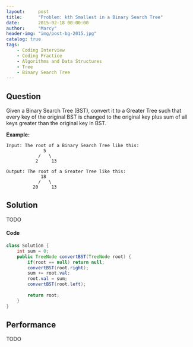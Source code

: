 ```yaml
---
layout:     post
title:      "Problem: kth Smallest in a Binary Search Tree"
date:       2015-02-18 00:00:00
author:     "Marcy"
header-img: "img/post-bg-2015.jpg"
catalog: true
tags:
    - Coding Interview
    - Coding Practice
    - Algorithms and Data Structures
    - Tree
    - Binary Search Tree
---
```


## Question

Given a Binary Search Tree (BST), convert it to a Greater Tree such that every key of the original BST is changed to the original key plus sum of all keys greater than the original key in BST.

**Example:**

```
Input: The root of a Binary Search Tree like this:
              5
            /   \
           2     13

Output: The root of a Greater Tree like this:
             18
            /   \
          20     13
```

## Solution

TODO

#### Code

```java
class Solution {
    int sum = 0;
    public TreeNode convertBST(TreeNode root) {
        if(root == null) return null;
        convertBST(root.right);
        sum += root.val;
        root.val = sum;
        convertBST(root.left);
        
        return root;
    }
}
```

## Performance
TODO